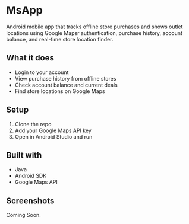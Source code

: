 # MsApp
Android mobile app that tracks offline store purchases and shows outlet locations using Google Mapsr authentication, purchase history, account balance, and real-time store location finder.


## What it does
- Login to your account
- View purchase history from offline stores
- Check account balance and current deals
- Find store locations on Google Maps

## Setup
1. Clone the repo
2. Add your Google Maps API key
3. Open in Android Studio and run

## Built with
- Java
- Android SDK
- Google Maps API

## Screenshots
Coming Soon.
